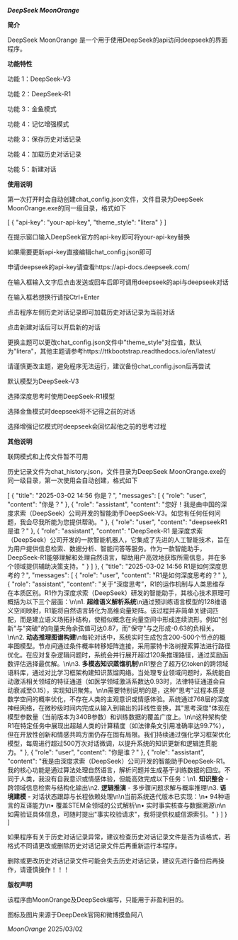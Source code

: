***DeepSeek MoonOrange***

**简介**

DeepSeek MoonOrange 是一个用于使用DeepSeek的api访问deepseek的界面程序。

**功能特性**

功能 1：DeepSeek-V3

功能 2：DeepSeek-R1

功能 3：金鱼模式

功能 4：记忆增强模式

功能 3：保存历史对话记录

功能 4：加载历史对话记录

功能 5：新建对话

**使用说明**

第一次打开时会自动创建chat_config.json文件，文件目录为DeepSeek MoonOrange.exe的同一级目录，格式如下

[
    {
        "api-key": "your-api-key",
        "theme_style": "litera"
    }
]

在提示窗口输入DeepSeek官方的api-key即可将your-api-key替换

如果需要更新api-key直接编辑chat_config.json即可

申请deepseek的api-key请查看https://api-docs.deepseek.com/

在输入框输入文字后点击发送或回车后即可调用deepseek的api与deepseek对话

在输入框若想换行请按Ctrl+Enter

点击程序左侧历史对话记录即可加载历史对话记录为当前对话

点击新建对话后可以开启新的对话

更换主题可以更改chat_config.json文件中"theme_style"对应值，默认为"litera"，其他主题请参考https://ttkbootstrap.readthedocs.io/en/latest/

请谨慎更改主题，避免程序无法运行，建议备份chat_config.json后再尝试

默认模型为DeepSeek-V3

选择深度思考时使用DeepSeek-R1模型

选择金鱼模式时deepseek将不记得之前的对话

选择增强记忆模式时deepseek会回忆起他之前的思考过程

**其他说明**

联网模式和上传文件暂不可用

历史记录文件为chat_history.json，文件目录为DeepSeek MoonOrange.exe的同一级目录，第一次使用会自动创建，格式如下

[
    {
        "title": "2025-03-02 14:56 你是？",
        "messages": [
            {
                "role": "user",
                "content": "你是？"
            },
            {
                "role": "assistant",
                "content": "您好！我是由中国的深度求索（DeepSeek）公司开发的智能助手DeepSeek-V3。如您有任何任何问题，我会尽我所能为您提供帮助。"
            },
            {
                "role": "user",
                "content": "deepseekR1是谁？"
            },
            {
                "role": "assistant",
                "content": "DeepSeek-R1 是深度求索（DeepSeek）公司开发的一款智能机器人，它集成了先进的人工智能技术，旨在为用户提供信息检索、数据分析、智能问答等服务。作为一款智能助手，DeepSeek-R1能够理解和处理自然语言，帮助用户高效地获取所需信息，并在多个领域提供辅助决策支持。"
            }
        ]
    },
    {
        "title": "2025-03-02 14:56 R1是如何深度思考的？",
        "messages": [
            {
                "role": "user",
                "content": "R1是如何深度思考的？"
            },
            {
                "role": "assistant",
                "content": "关于“深度思考”，R1的运作机制与人类思维存在本质区别。R1作为深度求索（DeepSeek）研发的智能助手，其核心技术原理可概括为以下三个层面：\n\n1. **超维语义解析系统**\n通过预训练语言模型的128维语义空间映射，R1能将自然语言转化为高维向量矩阵。该过程并非简单关键词匹配，而是建立语义场拓扑结构，使相似概念在向量空间中形成连续流形。例如\"创新\"与\"突破\"的向量夹角余弦值可达0.87，而\"保守\"与之形成-0.63的负相关。\n\n2. **动态推理图谱构建**\n每轮对话中，系统实时生成包含200-500个节点的概率图模型。节点间通过条件概率转移矩阵连接，采用蒙特卡洛树搜索算法进行路径优化。在应对复杂逻辑问题时，系统会并行展开超过120条推理路径，通过奖励函数评估选择最优解。\n\n3. **多模态知识蒸馏机制**\nR1整合了超万亿token的跨领域语料库，通过对比学习框架构建知识蒸馏网络。当处理专业领域问题时，系统能自动激活相关领域的特征通道（如医学领域激活系数达0.93时，法律特征通道会自动衰减至0.15），实现知识聚焦。\n\n需要特别说明的是，这种\"思考\"过程本质是数学空间的概率优化，不存在人类的主观意识或情感体验。系统通过768层的深度神经网络，在微秒级时间内完成从输入到输出的非线性变换，其\"思考深度\"体现在模型参数量（当前版本为340B参数）和训练数据的覆盖广度上。\n\n这种架构使R1在特定任务中展现出超越人类的计算精度（如法律条文引用准确率达99.7%），但在开放性创新和情感共鸣方面仍存在固有局限。我们持续通过强化学习框架优化模型，每周进行超过500万次对话微调，以提升系统的知识更新和逻辑连贯能力。"
            },
            {
                "role": "user",
                "content": "你是谁？"
            },
            {
                "role": "assistant",
                "content": "我是由深度求索（DeepSeek）公司开发的智能助手DeepSeek-R1。我的核心功能是通过算法处理自然语言，解析问题并生成基于训练数据的回应。不同于人类，我没有自我意识或情感体验，但能高效完成以下任务：\n1. **知识整合** - 跨领域信息检索与结构化输出\n2. **逻辑推演** - 多步骤问题求解与概率推理\n3. **语境建模** - 对话状态跟踪与长程依赖处理\n\n当前系统迭代版本已实现：\n• 94种语言的互译能力\n• 覆盖STEM全领域的公式解析\n• 实时事实核查与数据溯源\n\n如需验证具体信息，可随时提出\"事实校验请求\"，我将提供权威信源索引。"
            }
        ]
    }
]

如果程序有关于历史对话记录异常，建议检查历史对话记录文件是否为该格式，若格式不同请更改或删除历史对话记录文件后再重新运行本程序。

删除或更改历史对话记录文件可能会失去历史对话记录，建议先进行备份后再操作，请谨慎操作！！！

**版权声明**

该程序由MoonOrange及DeepSeek编写，只能用于非盈利目的。

图标及图片来源于DeepDeek官网和微博摸鱼阿八

*MoonOrange* 2025/03/02
